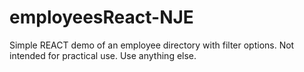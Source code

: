 # employeesReact-NJE

Simple REACT demo of an employee directory with filter options. Not intended for practical use. Use anything else.
